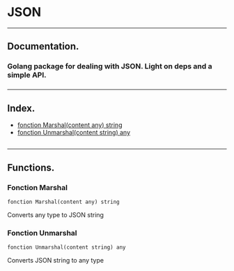 # JSON

***
##  Documentation.
### Golang package for dealing with JSON. Light on deps and a simple API.
###

***
## Index.

* [fonction Marshal(content any) string](#fonction-marshal)
* [fonction Unmarshal(content string) any](#fonction-unmarshal)
##

***
## Functions.
### Fonction Marshal
```
fonction Marshal(content any) string
```
Converts any type to JSON string
### Fonction Unmarshal
```
fonction Unmarshal(content string) any
```
Converts JSON string to any type

##